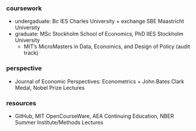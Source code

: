  ### coursework
 - undergaduate: Bc IES Charles University + exchange SBE Maastricht University
 - graduate: MSc Stockholm School of Economics, PhD IIES Stockholm University
     - MIT’s MicroMasters in Data, Economics, and Design of Policy (audit track)

 ### perspective
 - Journal of Economic Perspectives: Econometrics + John Bates Clark Medal, Nobel Prize Lectures  
  
 ### resources
 - GitHub, MIT OpenCourseWare, AEA Continuing Education, NBER Summer Institute/Methods Lectures
